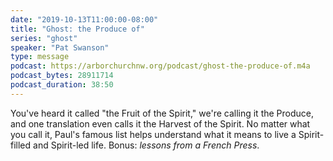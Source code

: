 ```yaml
---
date: "2019-10-13T11:00:00-08:00"
title: "Ghost: the Produce of"
series: "ghost"
speaker: "Pat Swanson"
type: message
podcast: https://arborchurchnw.org/podcast/ghost-the-produce-of.m4a
podcast_bytes: 28911714
podcast_duration: 38:50
---
```


You've heard it called "the Fruit of the Spirit," we're calling it the Produce, and one translation even calls it the Harvest of the Spirit. No matter what you call it, Paul's famous list helps understand what it means to live a Spirit-filled and Spirit-led life. Bonus: *lessons from a French Press*.
